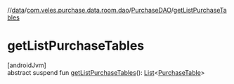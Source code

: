 //[data](../../../index.md)/[com.veles.purchase.data.room.dao](../index.md)/[PurchaseDAO](index.md)/[getListPurchaseTables](get-list-purchase-tables.md)

# getListPurchaseTables

[androidJvm]\
abstract suspend fun [getListPurchaseTables](get-list-purchase-tables.md)(): [List](https://kotlinlang.org/api/latest/jvm/stdlib/kotlin.collections/-list/index.html)&lt;[PurchaseTable](../../com.veles.purchase.data.room.table/-purchase-table/index.md)&gt;
